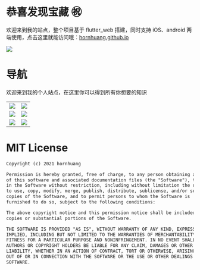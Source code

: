 # 恭喜发现宝藏 ㊗️

欢迎来到我的站点，整个项目基于 flutter_web 搭建，同时支持 iOS、android 两端使用，点击这里就能访问哦：[hornhuang.github.io](https://hornhuang.github.io/#/?pg=index&)

![](https://github.com/hornhuang/PictureRepository/blob/master/hornhuang_github_io/hornhuang_github_io_bac.png)

# 导航

欢迎来到我的个人站点，在这里你可以得到所有你想要的知识

<table>
  <tr>
    <td><img src="https://github.com/hornhuang/PictureRepository/blob/master/hornhuang_github_io/hornhuang_github_io_bac_0.gif"></td>
    <td><img src="https://github.com/hornhuang/PictureRepository/blob/master/hornhuang_github_io/hornhuang_github_io_bac_1.gif"></td>
  </tr>
  <tr>
    <td><img src="https://github.com/hornhuang/PictureRepository/blob/master/hornhuang_github_io/hornhuang_github_io_bac_2.gif"></td>
    <td><img src="https://github.com/hornhuang/PictureRepository/blob/master/hornhuang_github_io/hornhuang_github_io_bac_3.gif"></td>
  </tr>
  <tr>
    <td><img src="https://github.com/hornhuang/PictureRepository/blob/master/hornhuang_github_io/hornhuang_github_io_bac_4.gif"></td>
    <td><img src="https://github.com/hornhuang/PictureRepository/blob/master/hornhuang_github_io/hornhuang_github_io_bac_5.gif"></td
  </tr>
</table>

  
  
# MIT License

```html
Copyright (c) 2021 hornhuang

Permission is hereby granted, free of charge, to any person obtaining a copy
of this software and associated documentation files (the "Software"), to deal
in the Software without restriction, including without limitation the rights
to use, copy, modify, merge, publish, distribute, sublicense, and/or sell
copies of the Software, and to permit persons to whom the Software is
furnished to do so, subject to the following conditions:

The above copyright notice and this permission notice shall be included in all
copies or substantial portions of the Software.

THE SOFTWARE IS PROVIDED "AS IS", WITHOUT WARRANTY OF ANY KIND, EXPRESS OR
IMPLIED, INCLUDING BUT NOT LIMITED TO THE WARRANTIES OF MERCHANTABILITY,
FITNESS FOR A PARTICULAR PURPOSE AND NONINFRINGEMENT. IN NO EVENT SHALL THE
AUTHORS OR COPYRIGHT HOLDERS BE LIABLE FOR ANY CLAIM, DAMAGES OR OTHER
LIABILITY, WHETHER IN AN ACTION OF CONTRACT, TORT OR OTHERWISE, ARISING FROM,
OUT OF OR IN CONNECTION WITH THE SOFTWARE OR THE USE OR OTHER DEALINGS IN THE
SOFTWARE.
```
